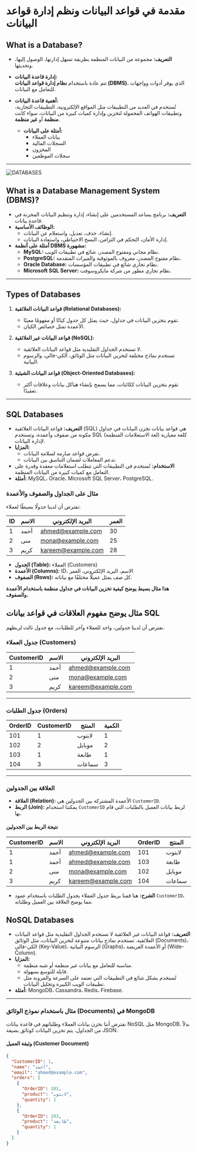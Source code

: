 # مقدمة في قواعد البيانات ونظم إدارة قواعد البيانات

## What is a Database?
- **التعريف:** مجموعة من البيانات المنظمة بطريقة تسهل إدارتها، الوصول إليها، وتحديثها.
- **إدارة قاعدة البيانات:**  
  تتم عادة باستخدام **نظام إدارة قواعد البيانات (DBMS)**، الذي يوفر أدوات وواجهات للتعامل مع البيانات.
  
- **أهمية قاعدة البيانات:**  
  تُستخدم في العديد من التطبيقات مثل المواقع الإلكترونية، التطبيقات التجارية، وتطبيقات الهواتف المحمولة لتخزين وإدارة كميات كبيرة من البيانات، سواء كانت **منظمة** أو **غير منظمة**.

  - **أمثلة على البيانات:** 
    - بيانات العملاء
    - السجلات المالية
    - المخزون
    - سجلات الموظفين

---

![DATABASES](https://github.com/user-attachments/assets/e72c460b-04bc-427d-8eb7-54f5cf62b51f)

## What is a Database Management System (DBMS)?
- **التعريف:** برنامج يساعد المستخدمين على إنشاء، إدارة وتنظيم البيانات المخزنة في قاعدة بيانات.
- **الوظائف الأساسية:**
  - إنشاء، حذف، تعديل، واستعلام عن البيانات.
  - إدارة الأمان، التحكم في التزامن، النسخ الاحتياطي، واستعادة البيانات.
- **أمثلة على أنظمة DBMS مشهورة:**
  - **MySQL:** نظام مجاني ومفتوح المصدر، شائع في تطبيقات الويب.
  - **PostgreSQL:** نظام مفتوح المصدر، معروف بالموثوقية والميزات المتقدمة.
  - **Oracle Database:** نظام تجاري شائع في تطبيقات المؤسسات.
  - **Microsoft SQL Server:** نظام تجاري مطور من شركة مايكروسوفت.

---

## Types of Databases

1. **قواعد البيانات العلائقية (Relational Databases):**
   - تقوم بتخزين البيانات في جداول، حيث يمثل كل جدول كيانًا أو مفهومًا معينًا.
   - الأعمدة تمثل خصائص الكيان.

2. **قواعد البيانات غير العلائقية (NoSQL):**
   - لا تستخدم الجداول التقليدية مثل قواعد البيانات العلائقية.
   - تستخدم نماذج مختلفة لتخزين البيانات مثل الوثائق، الكي-فالي، والرسوم البيانية.

3. **قواعد البيانات الشيئية (Object-Oriented Databases):**
   - تقوم بتخزين البيانات ككائنات، مما يسمح بإنشاء هياكل بيانات وعلاقات أكثر تعقيدًا.

---

## SQL Databases

- **التعريف:** قواعد البيانات العلائقية (SQL) هي قواعد بيانات تخزن البيانات في جداول مكونة من صفوف وأعمدة، وتستخدم SQL (لغة الاستعلامات المنظمة) كلغة معيارية لإدارة البيانات.
- **المزايا:**
  - تفرض قواعد صارمة لسلامة البيانات.
  - تدعم المعاملات لضمان التناسق بين البيانات.
- **الاستخدام:** تُستخدم في التطبيقات التي تتطلب استعلامات معقدة وقدرة على التعامل مع كميات كبيرة من البيانات المنظمة.
- **أمثلة:** MySQL، Oracle، Microsoft SQL Server، PostgreSQL.

### مثال على الجداول والصفوف والأعمدة

نفترض أن لدينا جدولًا بسيطًا لعملاء:

| ID  | الاسم      | البريد الإلكتروني        | العمر |
|-----|------------|---------------------------|-------|
| 1   | أحمد        | ahmed@example.com         | 30    |
| 2   | منى         | mona@example.com          | 25    |
| 3   | كريم        | kareem@example.com        | 28    |

- **الجدول (Table):** العملاء (Customers)
- **الأعمدة (Columns):** ID، الاسم، البريد الإلكتروني، العمر
- **الصفوف (Rows):** كل صف يمثل عميلًا مختلفًا مع بياناته.

**هذا مثال بسيط يوضح كيفية تخزين البيانات في جداول منظمة باستخدام الأعمدة والصفوف.**

## مثال يوضح مفهوم العلاقات في قواعد بيانات SQL

نفترض أن لدينا جدولين، واحد للعملاء وآخر للطلبات، مع جدول ثالث لربطهم.

### جدول العملاء (Customers)

| CustomerID | الاسم      | البريد الإلكتروني        |
|------------|------------|--------------------------|
| 1          | أحمد        | ahmed@example.com        |
| 2          | منى         | mona@example.com         |
| 3          | كريم        | kareem@example.com       |

---

### جدول الطلبات (Orders)

| OrderID | CustomerID | المنتج          | الكمية |
|---------|------------|-----------------|--------|
| 101     | 1          | لابتوب          | 1      |
| 102     | 2          | موبايل          | 2      |
| 103     | 1          | طابعة           | 1      |
| 104     | 3          | سماعات          | 3      |

---

### العلاقة بين الجدولين

- **العلاقة (Relation):** الأعمدة المشتركة بين الجدولين هي `CustomerID`.
- **الربط (Join):** يمكننا استخدام `CustomerID` لربط بيانات العميل بالطلبات التي قام بها.

#### نتيجة الربط بين الجدولين

| CustomerID | الاسم      | البريد الإلكتروني        | OrderID | المنتج          | الكمية |
|------------|------------|--------------------------|---------|-----------------|--------|
| 1          | أحمد        | ahmed@example.com        | 101     | لابتوب          | 1      |
| 1          | أحمد        | ahmed@example.com        | 103     | طابعة           | 1      |
| 2          | منى         | mona@example.com         | 102     | موبايل          | 2      |
| 3          | كريم        | kareem@example.com       | 104     | سماعات          | 3      |

- **الشرح:** هنا قمنا بربط جدول العملاء بجدول الطلبات باستخدام عمود `CustomerID`، مما يوضح العلاقة بين العميل وطلباته.

## NoSQL Databases

- **التعريف:** قواعد البيانات غير العلائقية لا تستخدم الجداول التقليدية مثل قواعد البيانات العلائقية. تستخدم نماذج بيانات متنوعة لتخزين البيانات، مثل الوثائق (Documents)، الكي-فالي (Key-Value)، الرسوم البيانية (Graphs)، أو الأعمدة العريضة (Wide-Column).
- **المزايا:**
  - مناسبة للتعامل مع بيانات غير منظمة أو شبه منظمة.
  - قابلة للتوسع بسهولة.
  - تُستخدم بشكل شائع في التطبيقات التي تعتمد على السرعة والمرونة مثل تطبيقات الويب الكبيرة وتحليل البيانات.
- **أمثلة:** MongoDB، Cassandra، Redis، Firebase.

---

### مثال باستخدام نموذج الوثائق (Documents) في MongoDB

نفترض أننا نخزن بيانات العملاء وطلباتهم في قاعدة بيانات NoSQL مثل MongoDB. بدلاً من الجداول، يتم تخزين البيانات كوثائق بصيغة JSON.

#### وثيقة العميل (Customer Document)

```json
{
  "CustomerID": 1,
  "name": "أحمد",
  "email": "ahmed@example.com",
  "orders": [
    {
      "OrderID": 101,
      "product": "لابتوب",
      "quantity": 1
    },
    {
      "OrderID": 103,
      "product": "طابعة",
      "quantity": 1
    }
  ]
}
